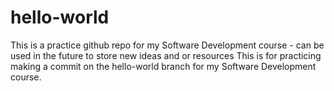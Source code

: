 # hello-world
This is a practice github repo for my Software Development course - can be used in the future to store new ideas and or resources
This is for practicing making a commit on the hello-world branch for my Software Development course.
